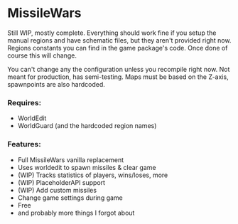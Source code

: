 # MissileWars

Still WIP, mostly complete. Everything should work fine if you setup the manual regions and have schematic files, but they aren't provided right now. Regions constants you can find in the game package's code. Once done of course this will change. 

You can't change any the configuration unless you recompile right now. Not meant for production, has semi-testing. Maps must be based on the Z-axis, spawnpoints are also hardcoded.

### Requires:
* WorldEdit
* WorldGuard
(and the hardcoded region names)

### Features:
* Full MissileWars vanilla replacement
* Uses worldedit to spawn missiles & clear game
* (WIP) Tracks statistics of players, wins/loses, more
* (WIP) PlaceholderAPI support
* (WIP) Add custom missiles
* Change game settings during game
* Free
* and probably more things I forgot about


